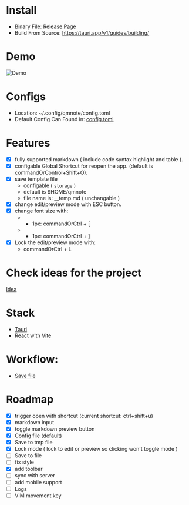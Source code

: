 # Install
- Binary File: [Release Page](https://github.com/anjiboss/quick-markdown-note/releases)
- Build From Source: https://tauri.app/v1/guides/building/

# Demo
![Demo](./storage/demo.gif)

# Configs
- Location: ~/.config/qmnote/config.toml
- Default Config Can Found in: [config.toml](./storage/config.toml)


# Features
- [x] fully supported markdown ( include code syntax highlight and table ).
- [x] configable Global Shortcut for reopen the app. (default is commandOrControl+Shift+O).
- [x] save template file 
  - configable ( `storage` )
  - default is $HOME/qmnote
  - file name is: __temp.md ( unchangable )
- [x] change edit/preview mode with ESC button.
- [x] change font size with:
  - + 1px: commandOrCtrl + [
  -  - 1px: commandOrCtrl + ] 
- [x] Lock the edit/preview mode with:
  - commandOrCtrl + L

# Check ideas for the project
[Idea](./.idea/roadmap.md)


# Stack
 - [Tauri](https://tauri.app/)
 - [React](https://reactjs.org/) with [Vite](https://vitejs.dev/)


# Workflow:
- [Save file](./.idea/saving-file.excalidraw)

# Roadmap
- [x] trigger open with shortcut (current shortcut: ctrl+shift+u)
- [x] markdown input
- [x] toggle markdown preview button
- [x] Config file ([default](./../storage/qmnote.toml))
- [x] Save to tmp file 
- [x] Lock mode ( lock to edit or preview so clicking won't toggle mode )
- [ ] Save to file
- [ ] fix style
- [x] add toolbar
- [ ] sync with server
- [ ] add mobile support
- [ ] Logs
- [ ] VIM movement key